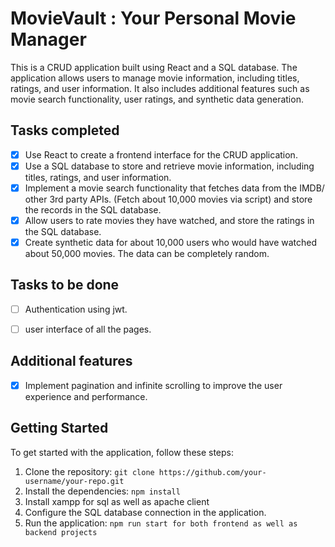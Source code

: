 # MovieVault : Your Personal Movie Manager


This is a CRUD application built using React and a SQL database. The application allows users to manage movie information, including titles, ratings, and user information. It also includes additional features such as movie search functionality, user ratings, and synthetic data generation.

## Tasks completed

- [x] Use React to create a frontend interface for the CRUD application.
- [x] Use a SQL database to store and retrieve movie information, including titles, ratings, and user information.
- [x] Implement a movie search functionality that fetches data from the IMDB/ other 3rd party APIs. (Fetch about 10,000 movies via script) and store the records in the SQL database.
- [x] Allow users to rate movies they have watched, and store the ratings in the SQL database.
- [x] Create synthetic data for about 10,000 users who would have watched about 50,000 movies. The data can be completely random.

## Tasks to be done
- [ ] Authentication using jwt.
- [ ] user interface of all the pages.
      



## Additional features

- [x] Implement pagination and infinite scrolling to improve the user experience and performance.

## Getting Started

To get started with the application, follow these steps:

1. Clone the repository: `git clone https://github.com/your-username/your-repo.git`
2. Install the dependencies: `npm install`
3. Install xampp for sql as well as apache client
6. Configure the SQL database connection in the application.
7. Run the application: `npm run start for both frontend as well as backend projects`

